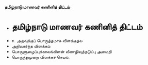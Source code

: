 **தமிழ்நாடு மாணவர் கணினித் திட்டம்**
- # தமிழ்நாடு மாணவர் கணினித் திட்டம்
- n. அறவுக்குப் பொருத்தமாக விளக்குதல
- அறிவார்ந்த விளக்கம்
- பொருளுழைப்புக்காலங்கிளன் வீணழிவுத்தடுப்பு அமைதி
- பொருந்துமுறை விளக்கச் செயல்.

